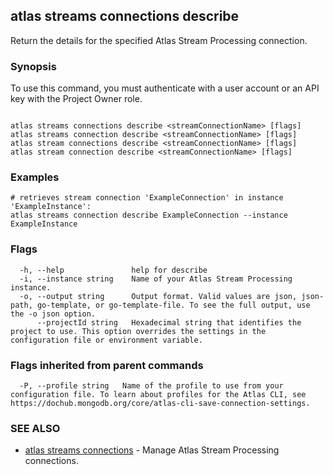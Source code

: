 ## atlas streams connections describe

Return the details for the specified Atlas Stream Processing connection.


### Synopsis

To use this command, you must authenticate with a user account or an API key with the Project Owner role.



```

atlas streams connections describe <streamConnectionName> [flags]
atlas streams connection describe <streamConnectionName> [flags]
atlas stream connections describe <streamConnectionName> [flags]
atlas stream connection describe <streamConnectionName> [flags]
```

### Examples

```
# retrieves stream connection 'ExampleConnection' in instance 'ExampleInstance':
atlas streams connection describe ExampleConnection --instance ExampleInstance

```


### Flags

```
  -h, --help               help for describe
  -i, --instance string    Name of your Atlas Stream Processing instance.
  -o, --output string      Output format. Valid values are json, json-path, go-template, or go-template-file. To see the full output, use the -o json option.
      --projectId string   Hexadecimal string that identifies the project to use. This option overrides the settings in the configuration file or environment variable.

```


### Flags inherited from parent commands

```
  -P, --profile string   Name of the profile to use from your configuration file. To learn about profiles for the Atlas CLI, see https://dochub.mongodb.org/core/atlas-cli-save-connection-settings.

```

### SEE ALSO


* [atlas streams connections](atlas_streams_connections.md)	- Manage Atlas Stream Processing connections.



